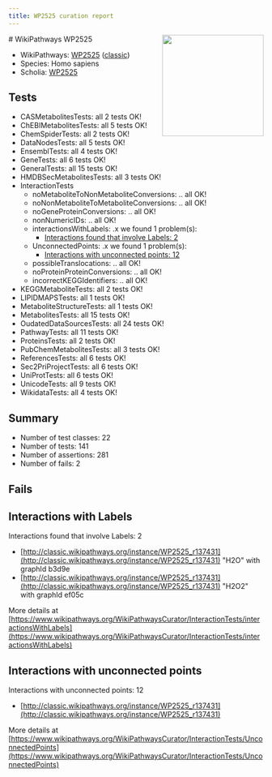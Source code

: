 ```yaml
---
title: WP2525 curation report
---
```


<img style="float: right; width: 200px" src="https://upload.wikimedia.org/wikipedia/commons/thumb/8/83/Wplogo_with_text_500.png/640px-Wplogo_with_text_500.png" />
# WikiPathways WP2525

* WikiPathways: [WP2525](https://wikipathways.org/pathways/WP2525) ([classic](https://classic.wikipathways.org/instance/WP2525))
* Species: Homo sapiens
* Scholia: [WP2525](https://scholia.toolforge.org/wikipathways/WP2525)
## Tests
* CASMetabolitesTests: all 2 tests OK!
* ChEBIMetabolitesTests: all 5 tests OK!
* ChemSpiderTests: all 2 tests OK!
* DataNodesTests: all 5 tests OK!
* EnsemblTests: all 4 tests OK!
* GeneTests: all 6 tests OK!
* GeneralTests: all 15 tests OK!
* HMDBSecMetabolitesTests: all 3 tests OK!
* InteractionTests
    * noMetaboliteToNonMetaboliteConversions: .. all OK!
    * noNonMetaboliteToMetaboliteConversions: .. all OK!
    * noGeneProteinConversions: .. all OK!
    * nonNumericIDs: .. all OK!
    * interactionsWithLabels: .x we found 1 problem(s):
        * [Interactions found that involve Labels: 2](#630d2679)
    * UnconnectedPoints: .x we found 1 problem(s):
        * [Interactions with unconnected points: 12](#7f1d4079)
    * possibleTranslocations: .. all OK!
    * noProteinProteinConversions: .. all OK!
    * incorrectKEGGIdentifiers: .. all OK!
* KEGGMetaboliteTests: all 2 tests OK!
* LIPIDMAPSTests: all 1 tests OK!
* MetaboliteStructureTests: all 1 tests OK!
* MetabolitesTests: all 15 tests OK!
* OudatedDataSourcesTests: all 24 tests OK!
* PathwayTests: all 11 tests OK!
* ProteinsTests: all 2 tests OK!
* PubChemMetabolitesTests: all 3 tests OK!
* ReferencesTests: all 6 tests OK!
* Sec2PriProjectTests: all 6 tests OK!
* UniProtTests: all 6 tests OK!
* UnicodeTests: all 9 tests OK!
* WikidataTests: all 4 tests OK!


## Summary

* Number of test classes: 22
* Number of tests: 141
* Number of assertions: 281
* Number of fails: 2

## Fails

<a name="630d2679" />

## Interactions with Labels

Interactions found that involve Labels: 2

* [http://classic.wikipathways.org/instance/WP2525_r137431](http://classic.wikipathways.org/instance/WP2525_r137431) "H2O" with graphId b3d9e
* [http://classic.wikipathways.org/instance/WP2525_r137431](http://classic.wikipathways.org/instance/WP2525_r137431) "H2O2" with graphId ef05c


More details at [https://www.wikipathways.org/WikiPathwaysCurator/InteractionTests/interactionsWithLabels](https://www.wikipathways.org/WikiPathwaysCurator/InteractionTests/interactionsWithLabels)

<a name="7f1d4079" />

## Interactions with unconnected points

Interactions with unconnected points: 12

* [http://classic.wikipathways.org/instance/WP2525_r137431](http://classic.wikipathways.org/instance/WP2525_r137431)


More details at [https://www.wikipathways.org/WikiPathwaysCurator/InteractionTests/UnconnectedPoints](https://www.wikipathways.org/WikiPathwaysCurator/InteractionTests/UnconnectedPoints)

